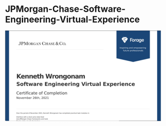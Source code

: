 # JPMorgan-Chase-Software-Engineering-Virtual-Experience
![alt text](https://github.com/KennethWrong/JPMorgan-Chase-Software-Engineering-Virtual-Experience/blob/main/Screen%20Shot%202021-11-25%20at%2011.36.19%20PM.png?raw=true)
